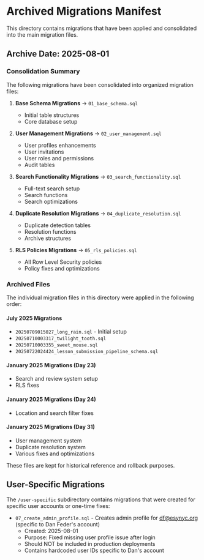 # Archived Migrations Manifest

This directory contains migrations that have been applied and consolidated into the main migration files.

## Archive Date: 2025-08-01

### Consolidation Summary

The following migrations have been consolidated into organized migration files:

1. **Base Schema Migrations** → `01_base_schema.sql`
   - Initial table structures
   - Core database setup

2. **User Management Migrations** → `02_user_management.sql`
   - User profiles enhancements
   - User invitations
   - User roles and permissions
   - Audit tables

3. **Search Functionality Migrations** → `03_search_functionality.sql`
   - Full-text search setup
   - Search functions
   - Search optimizations

4. **Duplicate Resolution Migrations** → `04_duplicate_resolution.sql`
   - Duplicate detection tables
   - Resolution functions
   - Archive structures

5. **RLS Policies Migrations** → `05_rls_policies.sql`
   - All Row Level Security policies
   - Policy fixes and optimizations

### Archived Files

The individual migration files in this directory were applied in the following order:

#### July 2025 Migrations
- `20250709015027_long_rain.sql` - Initial setup
- `20250710003317_twilight_tooth.sql`
- `20250710003355_sweet_mouse.sql`
- `20250722024424_lesson_submission_pipeline_schema.sql`

#### January 2025 Migrations (Day 23)
- Search and review system setup
- RLS fixes

#### January 2025 Migrations (Day 24)
- Location and search filter fixes

#### January 2025 Migrations (Day 31)
- User management system
- Duplicate resolution system
- Various fixes and optimizations

These files are kept for historical reference and rollback purposes.

## User-Specific Migrations

The `/user-specific` subdirectory contains migrations that were created for specific user accounts or one-time fixes:

- `07_create_admin_profile.sql` - Creates admin profile for df@esynyc.org (specific to Dan Feder's account)
  - Created: 2025-08-01
  - Purpose: Fixed missing user profile issue after login
  - Should NOT be included in production deployments
  - Contains hardcoded user IDs specific to Dan's account